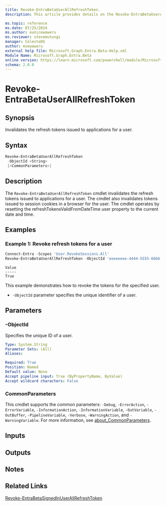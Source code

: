 ```yaml
---
title: Revoke-EntraBetaUserAllRefreshToken.
description: This article provides details on the Revoke-EntraBetaUserAllRefreshToken command.

ms.topic: reference
ms.date: 07/25/2024
ms.author: eunicewaweru
ms.reviewer: stevemutungi
manager: CelesteDG
author: msewaweru
external help file: Microsoft.Graph.Entra.Beta-Help.xml
Module Name: Microsoft.Graph.Entra.Beta
online version: https://learn.microsoft.com/powershell/module/Microsoft.Graph.Entra.Beta/Revoke-EntraBetaUserAllRefreshToken
schema: 2.0.0
---
```


# Revoke-EntraBetaUserAllRefreshToken

## Synopsis

Invalidates the refresh tokens issued to applications for a user.

## Syntax

```powershell
Revoke-EntraBetaUserAllRefreshToken 
 -ObjectId <String> 
 [<CommonParameters>]
```

## Description

The `Revoke-EntraBetaUserAllRefreshToken` cmdlet invalidates the refresh tokens issued to applications for a user.
The cmdlet also invalidates tokens issued to session cookies in a browser for the user.
The cmdlet operates by resetting the refreshTokensValidFromDateTime user property to the current date and time.

## Examples

### Example 1: Revoke refresh tokens for a user

```powershell
Connect-Entra -Scopes 'User.RevokeSessions.All'
Revoke-EntraBetaUserAllRefreshToken -ObjectId 'eeeeeeee-4444-5555-6666-ffffffffffff'
```

```Output
Value
-----
True
```

This example demonstrates how to revoke the tokens for the specified user.

- `-ObjectId` parameter specifies the unique identifier of a user.

## Parameters

### -ObjectId

Specifies the unique ID of a user.

```yaml
Type: System.String
Parameter Sets: (All)
Aliases:

Required: True
Position: Named
Default value: None
Accept pipeline input: True (ByPropertyName, ByValue)
Accept wildcard characters: False
```

### CommonParameters

This cmdlet supports the common parameters: `-Debug`, `-ErrorAction`, `-ErrorVariable`, `-InformationAction`, `-InformationVariable`, `-OutVariable`, `-OutBuffer`, `-PipelineVariable`, `-Verbose`, `-WarningAction`, and `-WarningVariable`. For more information, see [about_CommonParameters](https://go.microsoft.com/fwlink/?LinkID=113216).

## Inputs

## Outputs

## Notes

## Related Links

[Revoke-EntraBetaSignedInUserAllRefreshToken](Revoke-EntraBetaSignedInUserAllRefreshToken.md)
